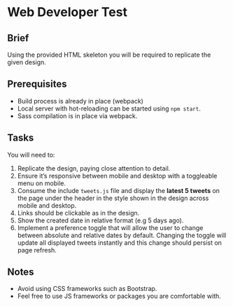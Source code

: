 # Web Developer Test

## Brief

Using the provided HTML skeleton you will be required to replicate the given design.

## Prerequisites

- Build process is already in place (webpack)
- Local server with hot-reloading can be started using `npm start`.
- Sass compilation is in place via webpack.

## Tasks

You will need to:

1. Replicate the design, paying close attention to detail.
2. Ensure it’s responsive between mobile and desktop with a toggleable menu on mobile.
3. Consume the include `tweets.js` file and display the **latest 5 tweets** on the page under the header in the style shown in the design across mobile and desktop.
4. Links should be clickable as in the design.
5. Show the created date in relative format (e.g 5 days ago).
6. Implement a preference toggle that will allow the user to change between absolute and relative dates by default. Changing the toggle will update all displayed tweets instantly and this change should persist on page refresh.

## Notes

- Avoid using CSS frameworks such as Bootstrap.
- Feel free to use JS frameworks or packages you are comfortable with.
